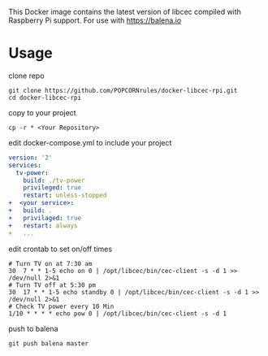 This Docker image contains the latest version of libcec compiled with Raspberry Pi support.
For use with https://balena.io

# Usage

clone repo
``` shell
git clone https://github.com/POPCORNrules/docker-libcec-rpi.git
cd docker-libcec-rpi
```

copy to your project
``` shell
cp -r * <Your Repository>
```

edit docker-compose.yml to include your project
``` yaml
version: '2'
services:
  tv-power:
    build: ./tv-power
    privileged: true
    restart: unless-stopped
+  <your service>:
+  	build: .
+  	privilaged: true
+  	restart: always
+  	...
```

edit crontab to set on/off times
``` crontab
# Turn TV on at 7:30 am
30  7 * * 1-5 echo on 0 | /opt/libcec/bin/cec-client -s -d 1 >> /dev/null 2>&1
# Turn TV off at 5:30 pm
30  17 * * 1-5 echo standby 0 | /opt/libcec/bin/cec-client -s -d 1 >> /dev/null 2>&1
# Check TV power every 10 Min
1/10 * * * * echo pow 0 | /opt/libcec/bin/cec-client -s -d 1
```

push to balena
``` shell
git push balena master
```
